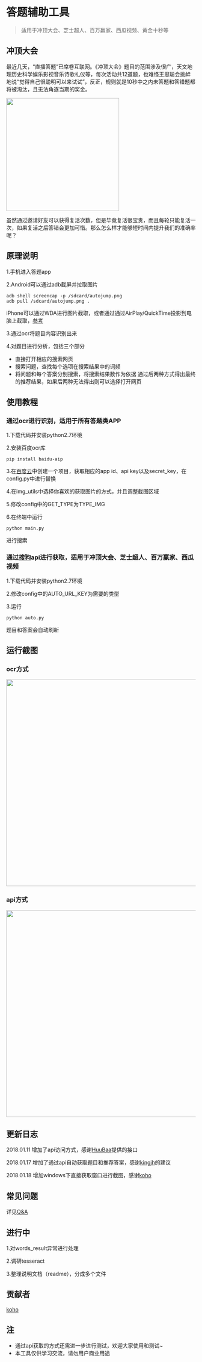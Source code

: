 # 答题辅助工具

>适用于冲顶大会、芝士超人、百万赢家、西瓜视频、黄金十秒等

## 冲顶大会

最近几天，“直播答题”已席卷互联网。《冲顶大会》题目的范围涉及很广，天文地理历史科学娱乐影视音乐诗歌礼仪等，每次活动共12道题，也难怪王思聪会挑衅地说“觉得自己很聪明可以来试试”，反正，规则就是10秒中之内未答题和答错题都将被淘汰，且无法角逐当期的奖金。

<img width="300px" src="https://github.com/steveyg/AnswerHelper/blob/master/res/img/chongding.jpg?raw=true"/>

虽然通过邀请好友可以获得复活次数，但是毕竟复活很宝贵，而且每轮只能复活一次，如果复活之后答错会更加可惜。那么怎么样才能够短时间内提升我们的准确率呢？

## 原理说明

1.手机进入答题app

2.Android可以通过adb截屏并拉取图片
```shell
adb shell screencap -p /sdcard/autojump.png
adb pull /sdcard/autojump.png .
```
iPhone可以通过WDA进行图片截取，或者通过通过AirPlay/QuickTime投影到电脑上截取，[参考](https://jingyan.baidu.com/article/64d05a02514064de54f73b7c.html)

3.通过ocr将题目内容识别出来

4.对题目进行分析，包括三个部分
- 直接打开相应的搜索网页
- 搜索问题，查找每个选项在搜索结果中的词频
- 将问题和每个答案分别搜索，将搜索结果数作为依据
通过后两种方式得出最终的推荐结果，如果后两种无法得出则可以选择打开网页

## 使用教程
### 通过ocr进行识别，适用于所有答题类APP

1.下载代码并安装python2.7环境

2.安装百度ocr库
```shell
pip install baidu-aip
```

3.在[百度云](https://cloud.baidu.com/product/ocr.html)中创建一个项目，获取相应的app id、api key以及secret_key，在config.py中进行替换

4.在img_utils中选择你喜欢的获取图片的方式，并且调整截图区域

5.修改config中的GET_TYPE为TYPE_IMG

6.在终端中运行
```shell
python main.py
```
进行搜索

### 通过[搜狗](https://www.sogou.com/)api进行获取，适用于冲顶大会、芝士超人、百万赢家、西瓜视频

1.下载代码并安装python2.7环境

2.修改config中的AUTO_URL_KEY为需要的类型

3.运行
```shell
python auto.py
```
题目和答案会自动刷新

## 运行截图

### ocr方式

<img width="550px" src="https://github.com/steveyg/AnswerHelper/blob/master/res/img/run.jpeg?raw=true"/>

### api方式

<img width="550px" src="https://github.com/steveyg/AnswerHelper/blob/master/res/img/auto.png?raw=true"/>

## 更新日志

2018.01.11 增加了api访问方式，感谢[HuuBaa](https://github.com/HuuBaa)提供的接口

2018.01.17 增加了通过api自动获取题目和推荐答案，感谢[kingjh](https://github.com/kingjh)的建议

2018.01.18 增加windows下直接获取窗口进行截图，感谢[koho](https://github.com/koho)

## 常见问题

详见[Q&A](https://github.com/steveyg/AnswerHelper/blob/master/Q%26A.md)

## 进行中
1.对words_result异常进行处理

2.调研tesseract

3.整理说明文档（readme），分成多个文件

## 贡献者
[koho](https://github.com/koho)

## 注
- 通过api获取的方式还需进一步进行测试，欢迎大家使用和测试~
- 本工具仅供学习交流，请勿用户商业用途
